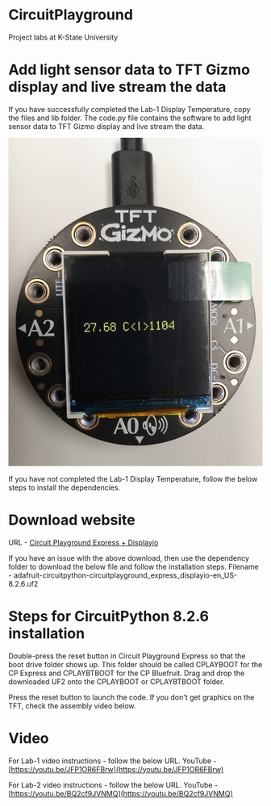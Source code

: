 # CircuitPlayground
Project labs at K-State University

# Add light sensor data to TFT Gizmo display and live stream the data
If you have successfully completed the Lab-1 Display Temperature, copy the files and lib folder. The code.py file contains the software to add light sensor data to TFT Gizmo display and live stream the data.

![alt text](https://github.com/balajibalasubramaniam/CircuitPlayground/blob/main/AddLightSensorAndLiveData/TempLightAndLive.jpg)

If you have not completed the Lab-1 Display Temperature, follow the below steps to install the dependencies.

# Download website
URL - [Circuit Playground Express + Displayio](https://circuitpython.org/board/circuitplayground_express_displayio/)

If you have an issue with the above download, then use the dependency folder to download the below file and follow the installation steps. Filename - adafruit-circuitpython-circuitplayground_express_displayio-en_US-8.2.6.uf2

# Steps for CircuitPython 8.2.6 installation
Double-press the reset button in Circuit Playground Express so that the boot drive folder shows up. This folder should be called CPLAYBOOT for the CP Express and CPLAYBTBOOT for the CP Bluefruit. Drag and drop the downloaded UF2 onto the CPLAYBOOT or CPLAYBTBOOT folder.

Press the reset button to launch the code. If you don't get graphics on the TFT, check the assembly video below.

# Video
For Lab-1 video instructions - follow the below URL.
YouTube - [https://youtu.be/JFP1OR6FBrw](https://youtu.be/JFP1OR6FBrw)

For Lab-2 video instructions - follow the below URL.
YouTube - [https://youtu.be/BQ2cf9JVNMQ](https://youtu.be/BQ2cf9JVNMQ)
